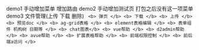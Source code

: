 demo1  手动增加菜单 增加路由
demo2  手动增加测试页  打包之后没有这一项菜单
demo3   文件管理(上传 下载 删除)      `
 <b> 弹页 </b>
               <b> 下载 </b>
               <b> 上传 </b>
               <b> 预览doc </b>
               <b> ag-grid表格 </b>
               <b> element表格编辑 </b>
               <b> 表单组件 机构树 日期等 </b>
               <b> chat图表</b>
               <b> vue帮助 </b>
               <b> d2admin帮助 </b>
               <b> avue帮助 </b>
               <b> 扩展表格帮助 </b>
               <b> 前端权限控制 </b>
               <b> 前后端a访问 </b>`
